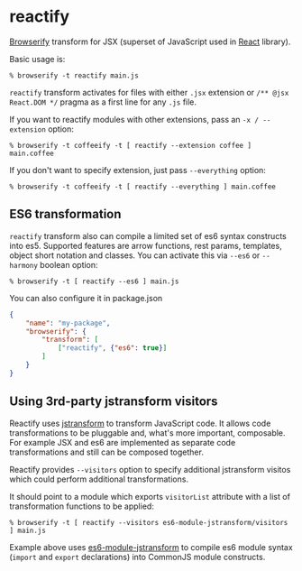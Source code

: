 # reactify

[Browserify][] transform for JSX (superset of JavaScript used in [React][]
library).

Basic usage is:

    % browserify -t reactify main.js

`reactify` transform activates for files with either `.jsx` extension or `/**
@jsx React.DOM */` pragma as a first line for any `.js` file.

If you want to reactify modules with other extensions, pass an `-x /
--extension` option:

    % browserify -t coffeeify -t [ reactify --extension coffee ] main.coffee

If you don't want to specify extension, just pass `--everything` option:

    % browserify -t coffeeify -t [ reactify --everything ] main.coffee

## ES6 transformation

`reactify` transform also can compile a limited set of es6 syntax constructs
into es5. Supported features are arrow functions, rest params, templates, object
short notation and classes. You can activate this via `--es6` or `--harmony`
boolean option:

    % browserify -t [ reactify --es6 ] main.js
    
You can also configure it in package.json

```json
{
    "name": "my-package",
    "browserify": {
        "transform": [ 
            ["reactify", {"es6": true}] 
        ]
    }
}
```

## Using 3rd-party jstransform visitors

Reactify uses [jstransform][] to transform JavaScript code. It allows code
transformations to be pluggable and, what's more important, composable. For
example JSX and es6 are implemented as separate code transformations and still
can be composed together.

Reactify provides `--visitors` option to specify additional jstransform visitos
which could perform additional transformations.

It should point to a module which exports `visitorList` attribute with a list of
transformation functions to be applied:

    % browserify -t [ reactify --visitors es6-module-jstransform/visitors ] main.js

Example above uses [es6-module-jstransform][] to compile es6 module syntax
(`import` and `export` declarations) into CommonJS module constructs.

[Browserify]: http://browserify.org
[React]: http://facebook.github.io/react/
[jstransform]: https://github.com/facebook/jstransform
[es6-module-jstransform]: https://github.com/andreypopp/es6-module-jstransform
